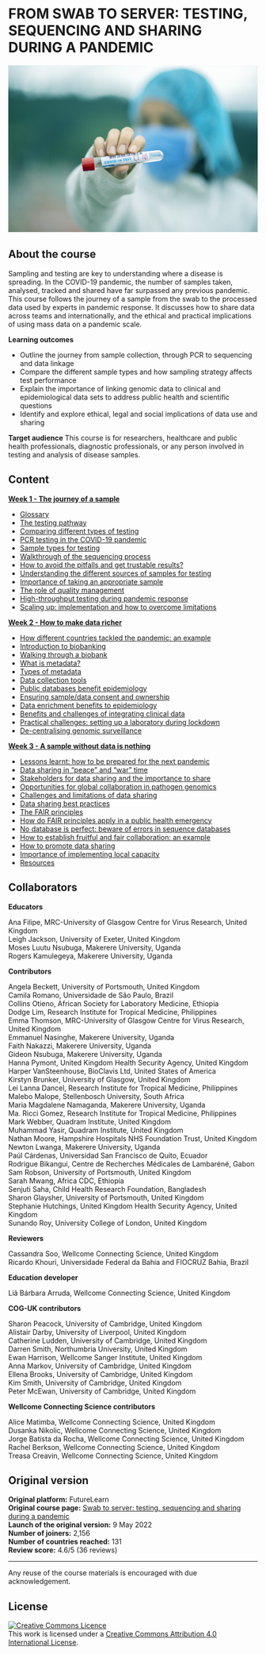 # FROM SWAB TO SERVER: TESTING, SEQUENCING AND SHARING DURING A PANDEMIC


![](images/OC2_cover.jpeg)


## About the course

Sampling and testing are key to understanding where a disease is spreading. In the COVID-19 pandemic, the number of samples taken, analysed, tracked and shared have far surpassed any previous pandemic. This course follows the journey of a sample from the swab to the processed data used by experts in pandemic response. It discusses how to share data across teams and internationally, and the ethical and practical implications of using mass data on a pandemic scale.


**Learning outcomes**

* Outline the journey from sample collection, through PCR to sequencing and data linkage         
* Compare the different sample types and how sampling strategy affects test performance
* Explain the importance of linking genomic data to clinical and epidemiological data sets to address public health and scientific questions
* Identify and explore ethical, legal and social implications of data use and sharing

**Target audience**
This course is for researchers, healthcare and public health professionals, diagnostic professionals, or any person involved in testing and analysis of disease samples.

## Content

**[Week 1 - The journey of a sample](https://wcscourses.github.io/COG-Train_Resources/swab_to_server_week1.html#THE_JOURNEY_OF_A_SAMPLE)**

* [Glossary](https://wcscourses.github.io/COG-Train_Resources/swab_to_server_week1.html#Glossary)           
* [The testing pathway](https://wcscourses.github.io/COG-Train_Resources/swab_to_server_week1.html#The_testing_pathway)         
* [Comparing different types of testing](https://wcscourses.github.io/COG-Train_Resources/swab_to_server_week1.html#Comparing_different_types_of_testing)         
* [PCR testing in the COVID-19 pandemic](https://wcscourses.github.io/COG-Train_Resources/swab_to_server_week1.html#PCR_testing_in_the_COVID-19_pandemic)          
* [Sample types for testing](https://wcscourses.github.io/COG-Train_Resources/swab_to_server_week1.html#Sample_types_for_testing)           
* [Walkthrough of the sequencing process](https://wcscourses.github.io/COG-Train_Resources/swab_to_server_week1.html#Walkthrough_of_the_sequencing_process)           
* [How to avoid the pitfalls and get trustable results?](https://wcscourses.github.io/COG-Train_Resources/swab_to_server_week1.html#How_to_avoid_the_pitfalls_and_get_trustable_results)            
* [Understanding the different sources of samples for testing](https://wcscourses.github.io/COG-Train_Resources/swab_to_server_week1.html#Understanding_the_different_sources_of_samples_for_testing)          
* [Importance of taking an appropriate sample](https://wcscourses.github.io/COG-Train_Resources/swab_to_server_week1.html#Importance_of_taking_an_appropriate_sample)             
* [The role of quality management](https://wcscourses.github.io/COG-Train_Resources/swab_to_server_week1.html#The_role_of_quality_management)              
* [High-throughput testing during pandemic response](https://wcscourses.github.io/COG-Train_Resources/swab_to_server_week1.html#High-throughput_testing_during_pandemic_response)              
* [Scaling up: implementation and how to overcome limitations](https://wcscourses.github.io/COG-Train_Resources/swab_to_server_week1.html#Scaling_up:_implementation_and_how_to_overcome_limitations)              


**[Week 2 - How to make data richer](https://wcscourses.github.io/COG-Train_Resources/swab_to_server_week2.html#HOW_TO_MAKE_DATA_RICHER)**

* [How different countries tackled the pandemic: an example](https://wcscourses.github.io/COG-Train_Resources/swab_to_server_week2.html#How_different_countries_tackled_the_pandemic:_an_example)               
* [Introduction to biobanking](https://wcscourses.github.io/COG-Train_Resources/swab_to_server_week2.html#Introduction_to_biobanking)              
* [Walking through a biobank](https://wcscourses.github.io/COG-Train_Resources/swab_to_server_week2.html#Walking_through_a_biobank)             
* [What is metadata?](https://wcscourses.github.io/COG-Train_Resources/swab_to_server_week2.html#What_is_metadata)              
* [Types of metadata](https://wcscourses.github.io/COG-Train_Resources/swab_to_server_week2.html#Types_of_metadata)            
* [Data collection tools](https://wcscourses.github.io/COG-Train_Resources/swab_to_server_week2.html#Data_collection_tools)              
* [Public databases benefit epidemiology](https://wcscourses.github.io/COG-Train_Resources/swab_to_server_week2.html#Public_databases_benefit_epidemiology)             
* [Ensuring sample/data consent and ownership](https://wcscourses.github.io/COG-Train_Resources/swab_to_server_week2.html#Ensuring_sampledata_consent_and_ownership)             
* [Data enrichment benefits to epidemiology](https://wcscourses.github.io/COG-Train_Resources/swab_to_server_week2.html#Data_enrichment_benefits_to_epidemiology)              
* [Benefits and challenges of integrating clinical data](​​https://wcscourses.github.io/COG-Train_Resources/swab_to_server_week2.html#Benefits_and_challenges_of_integrating_clinical_data)           
* [Practical challenges: setting up a laboratory during lockdown](https://wcscourses.github.io/COG-Train_Resources/swab_to_server_week2.html#Practical_challenges:_setting_up_a_laboratory_during_lockdown)              
* [De-centralising genomic surveillance](https://wcscourses.github.io/COG-Train_Resources/swab_to_server_week2.html#De-centralising_genomic_surveillance)             

**[Week 3 - A sample without data is nothing](https://wcscourses.github.io/COG-Train_Resources/swab_to_server_week3.html#A_SAMPLE_WITHOUT_DATA_IS_NOTHING)**

* [Lessons learnt: how to be prepared for the next pandemic](https://wcscourses.github.io/COG-Train_Resources/swab_to_server_week3.html#Lessons_learnt:_how_to_be_prepared_for_the_next_pandemic)           
* [Data sharing in “peace” and “war” time](https://wcscourses.github.io/COG-Train_Resources/swab_to_server_week3.html#Data_sharing_in_%E2%80%9Cpeace%E2%80%9D_and_%E2%80%9Cwar%E2%80%9D_time)       
* [Stakeholders for data sharing and the importance to share](https://wcscourses.github.io/COG-Train_Resources/swab_to_server_week3.html#Stakeholders_for_data_sharing_and_the_importance_to_share)          
* [Opportunities for global collaboration in pathogen genomics](https://wcscourses.github.io/COG-Train_Resources/swab_to_server_week3.html#Opportunities_for_global_collaboration_in_pathogen_genomics)            
* [Challenges and limitations of data sharing](https://wcscourses.github.io/COG-Train_Resources/swab_to_server_week3.html#Challenges_and_limitations_of_data_sharing)          
* [Data sharing best practices](https://wcscourses.github.io/COG-Train_Resources/swab_to_server_week3.html#Data_sharing_best_practices)            
* [The FAIR principles](https://wcscourses.github.io/COG-Train_Resources/swab_to_server_week3.html#The_FAIR_principles)           
* [How do FAIR principles apply in a public health emergency](https://wcscourses.github.io/COG-Train_Resources/swab_to_server_week3.html#How_do_FAIR_principles_apply_in_a_public_health_emergency)        
* [No database is perfect: beware of errors in sequence databases](https://wcscourses.github.io/COG-Train_Resources/swab_to_server_week3.html#No_database_is_perfect:_beware_of_errors_in_sequence_databases)              
* [How to establish fruitful and fair collaboration: an example](https://wcscourses.github.io/COG-Train_Resources/swab_to_server_week3.html#How_to_establish_fruitful_and_fair_collaboration:_an_example)            
* [How to promote data sharing](https://wcscourses.github.io/COG-Train_Resources/swab_to_server_week3.html#How_to_promote_data_sharing)          
* [Importance of implementing local capacity](https://wcscourses.github.io/COG-Train_Resources/swab_to_server_week3.html#Importance_of_implementing_local_capacity)             
* [Resources](https://wcscourses.github.io/COG-Train_Resources/swab_to_server_week3.html#Resources)         

## Collaborators

**Educators**     

Ana Filipe, MRC-University of Glasgow Centre for Virus Research, United Kingdom              
Leigh Jackson, University of Exeter, United Kingdom          
Moses Luutu Nsubuga, Makerere University, Uganda            
Rogers Kamulegeya, Makerere University, Uganda               

**Contributors**

Angela Beckett, University of Portsmouth, United Kingdom          
Camila Romano, Universidade de São Paulo, Brazil              
Collins Otieno, African Society for Laboratory Medicine, Ethiopia                   
Dodge Lim, Research Institute for Tropical Medicine, Philippines          
Emma Thomson, MRC-University of Glasgow Centre for Virus Research, United Kingdom        
Emmanuel Nasinghe, Makerere University, Uganda        
Faith Nakazzi, Makerere University, Uganda             
Gideon Nsubuga, Makerere University, Uganda              
Hanna Pymont, United Kingdom Health Security Agency, United Kingdom              
Harper VanSteenhouse, BioClavis Ltd, United States of America            
Kirstyn Brunker, University of Glasgow, United Kingdom                 
Lei Lanna Dancel, Research Institute for Tropical Medicine, Philippines            
Malebo Malope, Stellenbosch University, South Africa              
Maria Magdalene Namaganda, Makerere University, Uganda                  
Ma. Ricci Gomez, Research Institute for Tropical Medicine, Philippines      
Mark Webber, Quadram Institute, United Kingdom             
Muhammad Yasir, Quadram Institute, United Kingdom                                          
Nathan Moore, Hampshire Hospitals NHS Foundation Trust, United Kingdom          
Newton Lwanga, Makerere University, Uganda                          
Paúl Cárdenas, Universidad San Francisco de Quito, Ecuador                           
Rodrigue Bikangui, Centre de Recherches Médicales de Lambaréné, Gabon                 
Sam Robson, University of Portsmouth, United Kingdom                 
Sarah Mwang, Africa CDC, Ethiopia                                            
Senjuti Saha, Child Health Research Foundation, Bangladesh                 
Sharon Glaysher, University of Portsmouth, United Kingdom                                
Stephanie Hutchings, United Kingdom Health Security Agency, United Kingdom                 
Sunando Roy, University College of London, United Kingdom                            

**Reviewers**

Cassandra Soo, Wellcome Connecting Science, United Kingdom                    
Ricardo Khouri, Universidade Federal da Bahia and FIOCRUZ Bahia, Brazil                      

**Education developer**
  
Liã Bárbara Arruda, Wellcome Connecting Science, United Kingdom        

**COG-UK contributors**

Sharon Peacock, University of Cambridge, United Kingdom              
Alistair Darby, University of Liverpool, United Kingdom             
Catherine Ludden, University of Cambridge, United Kingdom                  
Darren Smith, Northumbria University, United Kingdom            
Ewan Harrison, Wellcome Sanger Institute, United Kingdom            
Anna Markov, University of Cambridge, United Kingdom               
Ellena Brooks, University of Cambridge, United Kingdom                
Kim Smith, University of Cambridge, United Kingdom               
Peter McEwan, University of Cambridge, United Kingdom                

**Wellcome Connecting Science contributors**

Alice Matimba, Wellcome Connecting Science, United Kingdom                 
Dusanka Nikolic, Wellcome Connecting Science, United Kingdom               
Jorge Batista da Rocha, Wellcome Connecting Science, United Kingdom                                          
Rachel Berkson, Wellcome Connecting Science, United Kingdom                    
Treasa Creavin, Wellcome Connecting Science, United Kingdom                 

## Original version

**Original platform:** FutureLearn       
**Original course page:** [Swab to server: testing, sequencing and sharing during a pandemic](https://www.futurelearn.com/courses/from-swab-to-server-testing-sequencing-sharing-during-a-pandemic/1)                           
**Launch of the original version:** 9 May 2022                
**Number of joiners:** 2,156         
**Number of countries reached:** 131         
**Review score:** 4.6/5 (36 reviews)         

******
Any reuse of the course materials is encouraged with due acknowledgement.

## License
<a rel="license" href="http://creativecommons.org/licenses/by/4.0/"><img alt="Creative Commons Licence" style="border-width:0" src="https://i.creativecommons.org/l/by/4.0/88x31.png" /></a><br />This work is licensed under a <a rel="license" href="http://creativecommons.org/licenses/by/4.0/">Creative Commons Attribution 4.0 International License</a>.

<!-- ## How to cite 

TBP -->


